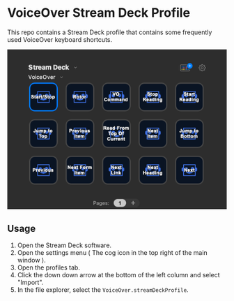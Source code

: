 # VoiceOver Stream Deck Profile

This repo contains a Stream Deck profile that contains some frequently used VoiceOver keyboard shortcuts.

![VO Hotkeys](VO-HotKeys.png)

## Usage

1. Open the Stream Deck software.
2. Open the settings menu ( The cog icon in the top right of the main window ).
3. Open the profiles tab.
4. Click the down down arrow at the bottom of the left column and select "Import".
5. In the file explorer, select the `VoiceOver.streamDeckProfile`.
